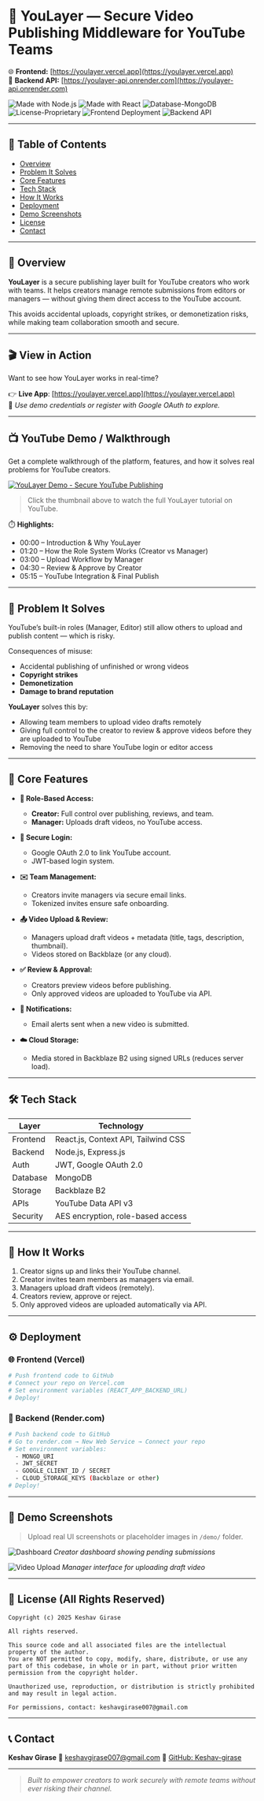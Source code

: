 


# 🎥 YouLayer — Secure Video Publishing Middleware for YouTube Teams

🌐 **Frontend:** [https://youlayer.vercel.app](https://youlayer.vercel.app)  
🔧 **Backend API:** [https://youlayer-api.onrender.com](https://youlayer-api.onrender.com)

![Made with Node.js](https://img.shields.io/badge/Backend-Node.js-green)
![Made with React](https://img.shields.io/badge/Frontend-React-blue)
![Database-MongoDB](https://img.shields.io/badge/Database-MongoDB-brightgreen)
![License-Proprietary](https://img.shields.io/badge/License-All--Rights--Reserved-red)
![Frontend Deployment](https://img.shields.io/website?url=https%3A%2F%2Fyoulayer.vercel.app)
![Backend API](https://img.shields.io/website?url=https%3A%2F%2Fyoulayer-api.onrender.com)

---

## 📑 Table of Contents

- [Overview](#-overview)
- [Problem It Solves](#-problem-it-solves)
- [Core Features](#-core-features)
- [Tech Stack](#️-tech-stack)
- [How It Works](#-how-it-works)
- [Deployment](#-deployment)
- [Demo Screenshots](#-demo-screenshots)
- [License](#-license-all-rights-reserved)
- [Contact](#-contact)

---

## 📌 Overview

**YouLayer** is a secure publishing layer built for YouTube creators who work with teams. It helps creators manage remote submissions from editors or managers — without giving them direct access to the YouTube account.

This avoids accidental uploads, copyright strikes, or demonetization risks, while making team collaboration smooth and secure.


---

## 🎬 View in Action

Want to see how YouLayer works in real-time?

👉 **Live App**: [https://youlayer.vercel.app](https://youlayer.vercel.app)  
🔐 *Use demo credentials or register with Google OAuth to explore.*

---

## 📺 YouTube Demo / Walkthrough

Get a complete walkthrough of the platform, features, and how it solves real problems for YouTube creators.

[![YouLayer Demo - Secure YouTube Publishing](https://img.youtube.com/vi/3ElNLQ1FfCU/0.jpg)](https://www.youtube.com/watch?v=3ElNLQ1FfCU)

> Click the thumbnail above to watch the full YouLayer tutorial on YouTube.

⏱️ **Highlights:**
- 00:00 – Introduction & Why YouLayer
- 01:20 – How the Role System Works (Creator vs Manager)
- 03:00 – Upload Workflow by Manager
- 04:30 – Review & Approve by Creator
- 05:15 – YouTube Integration & Final Publish

---

## 🎯 Problem It Solves

YouTube’s built-in roles (Manager, Editor) still allow others to upload and publish content — which is risky.  

Consequences of misuse:
- Accidental publishing of unfinished or wrong videos
- **Copyright strikes**
- **Demonetization**
- **Damage to brand reputation**

**YouLayer** solves this by:
- Allowing team members to upload video drafts remotely  
- Giving full control to the creator to review & approve videos before they are uploaded to YouTube  
- Removing the need to share YouTube login or editor access

---

## 🧩 Core Features

- **👥 Role-Based Access:**
  - **Creator:** Full control over publishing, reviews, and team.
  - **Manager:** Uploads draft videos, no YouTube access.

- **🔐 Secure Login:**
  - Google OAuth 2.0 to link YouTube account.
  - JWT-based login system.

- **✉️ Team Management:**
  - Creators invite managers via secure email links.
  - Tokenized invites ensure safe onboarding.

- **📤 Video Upload & Review:**
  - Managers upload draft videos + metadata (title, tags, description, thumbnail).
  - Videos stored on Backblaze (or any cloud).

- **✅ Review & Approval:**
  - Creators preview videos before publishing.
  - Only approved videos are uploaded to YouTube via API.

- **📩 Notifications:**
  - Email alerts sent when a new video is submitted.

- **☁️ Cloud Storage:**
  - Media stored in Backblaze B2 using signed URLs (reduces server load).

---

## 🛠️ Tech Stack

| Layer     | Technology                        |
|-----------|-----------------------------------|
| Frontend  | React.js, Context API, Tailwind CSS |
| Backend   | Node.js, Express.js               |
| Auth      | JWT, Google OAuth 2.0             |
| Database  | MongoDB                           |
| Storage   | Backblaze B2                      |
| APIs      | YouTube Data API v3               |
| Security  | AES encryption, role-based access |

---

## 🚀 How It Works

1. Creator signs up and links their YouTube channel.
2. Creator invites team members as managers via email.
3. Managers upload draft videos (remotely).
4. Creators review, approve or reject.
5. Only approved videos are uploaded automatically via API.

---

## ⚙️ Deployment

### 🌐 Frontend (Vercel)

```bash
# Push frontend code to GitHub
# Connect your repo on Vercel.com
# Set environment variables (REACT_APP_BACKEND_URL)
# Deploy!
````

### 🔧 Backend (Render.com)

```bash
# Push backend code to GitHub
# Go to render.com → New Web Service → Connect your repo
# Set environment variables:
  - MONGO_URI
  - JWT_SECRET
  - GOOGLE_CLIENT_ID / SECRET
  - CLOUD_STORAGE_KEYS (Backblaze or other)
# Deploy!
```

---

## 📸 Demo Screenshots

> Upload real UI screenshots or placeholder images in `/demo/` folder.

![Dashboard](demo/dashboard.png)
*Creator dashboard showing pending submissions*

![Video Upload](demo/upload.png)
*Manager interface for uploading draft video*

---

## 🔐 License (All Rights Reserved)

```
Copyright (c) 2025 Keshav Girase

All rights reserved.

This source code and all associated files are the intellectual property of the author.  
You are NOT permitted to copy, modify, share, distribute, or use any part of this codebase, in whole or in part, without prior written permission from the copyright holder.

Unauthorized use, reproduction, or distribution is strictly prohibited and may result in legal action.

For permissions, contact: keshavgirase007@gmail.com
```

---

## 📞 Contact

**Keshav Girase**
📧 [keshavgirase007@gmail.com](mailto:keshavgirase007@gmail.com)
🔗 [GitHub: Keshav-girase](https://github.com/Keshav-girase)

---

> *Built to empower creators to work securely with remote teams without ever risking their channel.*

